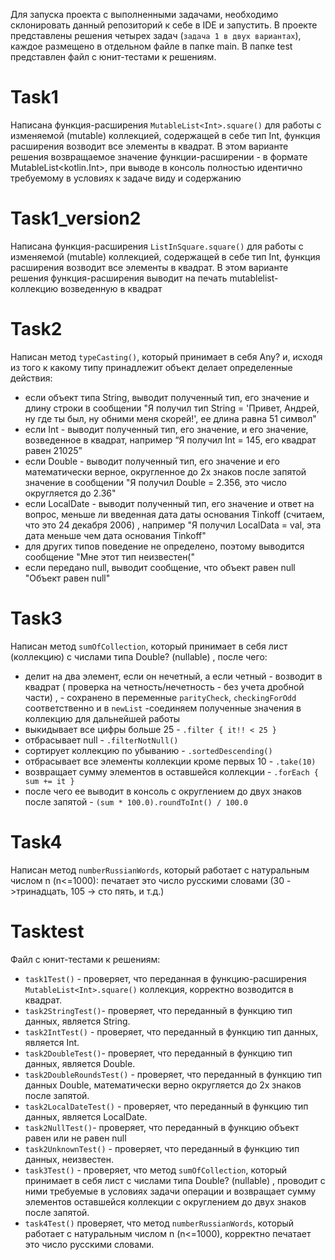 Для запуска проекта с выполненными задачами, необходимо склонировать данный репозиторий к себе в IDE и запустить.
В проекте представлены решения четырех задач (`задача 1 в двух вариантах`), каждое размещено в отдельном файле в папке main.
В папке test представлен файл с юнит-тестами к решениям.

# Task1
Написана функция-расширения `MutableList<Int>.square()` для работы с изменяемой (mutable) коллекцией, содержащей в себе тип Int, функция расширения возводит все элементы в квадрат.
В этом варианте решения возвращаемое значение функции-расширении - в формате MutableList<kotlin.Int>, при выводе в консоль полностью идентично требуемому в условиях к задаче виду и содержанию

# Task1_version2
Написана функция-расширения `ListInSquare.square()` для работы с изменяемой (mutable) коллекцией, содержащей в себе тип Int, функция расширения возводит все элементы в квадрат.
В этом варианте решения функция-расширения выводит на печать mutablelist-коллекцию возведенную в квадрат

# Task2
Написан метод `typeCasting()`, который принимает в себя Any? и, исходя из того к какому типу принадлежит объект делает определенные действия:
- если объект типа String, выводит полученный тип, его значение и длину строки в сообщении "Я получил тип String = 'Привет, Андрей, ну где ты был, ну обними меня скорей!', ее длина равна 51 символ"
- если Int - выводит полученный тип, его значение, и его значение, возведенное в квадрат, например “Я получил Int = 145, его квадрат равен 21025”
- если Double - выводит полученный тип, его значение и его математически верное, округленное до 2х знаков после запятой значение в сообщении "Я получил Double = 2.356, это число округляется до 2.36"
- если LocalDate - выводит полученный тип, его значение и ответ на вопрос, меньше ли введенная дата даты основания Tinkoff (считаем, что это 24 декабря 2006) , например "Я получил LocalData = val, эта дата меньше чем дата основания Tinkoff"
- для других типов поведение не определено, поэтому выводится сообщение "Мне этот тип неизвестен("
- если передано null, выводит сообщение, что объект равен null "Oбъект равен null"

# Task3
Написан метод `sumOfCollection`, который принимает в себя лист (коллекцию) с числами типа Double? (nullable) , после чего:
- делит на два элемент, если он нечетный, а если четный - возводит в квадрат ( проверка на четность/нечетность - без учета дробной части) , - сохранено в переменные `parityCheck`, `checkingForOdd` соответственно и в `newList` -соединяем полученные значения в коллекцию для дальнейшей работы
- выкидывает все цифры больше 25 - `.filter { it!! < 25 }`
- отбрасывает null - `.filterNotNull()`
- сортирует коллекцию по убыванию - `.sortedDescending()`
- отбрасывает все элементы коллекции кроме первых 10 - `.take(10)`
- возвращает сумму элементов в оставшейся коллекции - `.forEach { sum += it }`
- после чего ее выводит в консоль с округлением до двух знаков после запятой - `(sum * 100.0).roundToInt() / 100.0`

# Task4
Написан метод `numberRussianWords`, который работает с натуральным числом n (n<=1000): печатает это число русскими словами (30 ->тринадцать, 105 -> сто пять, и т.д.)

# Tasktest
Файл с юнит-тестами к решениям:
- `task1Test()` - проверяет, что переданная в функцию-расширения `MutableList<Int>.square()` коллекция, корректно возводится в квадрат.
- `task2StringTest()`- проверяет, что переданный в функцию тип данных, является String.
- `task2IntTest()` - проверяет, что переданный в функцию тип данных, является Int.
- `task2DoubleTest()`- проверяет, что переданный в функцию тип данных, является Double.
- `task2DoubleRoundsTest()` - проверяет, что переданный в функцию тип данных Double, математически верно округляется до 2х знаков после запятой.
- `task2LocalDateTest()` - проверяет, что переданный в функцию тип данных, является LocalDate.
- `task2NullTest()`- проверяет, что переданный в функцию объект равен или не равен null
- `task2UnknownTest()` - проверяет, что переданный в функцию тип данных, неизвестен.
- `task3Test()` -  проверяет, что метод `sumOfCollection`, который принимает в себя лист с числами типа Double? (nullable) , проводит с ними требуемые в условиях задачи операции и возвращает сумму элементов оставшейся коллекции с округлением до двух знаков после запятой.
- `task4Test()` проверяет, что метод `numberRussianWords`, который работает с натуральным числом n (n<=1000), корректно печатает это число русскими словами.
